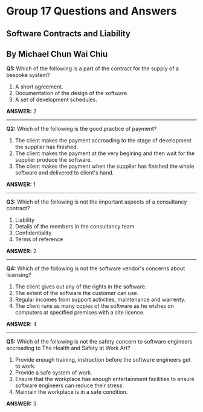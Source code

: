 # Group 17 Questions and Answers

## Software Contracts and Liability
## By Michael Chun Wai Chiu

**Q1:** Which of the following is a part of the contract for the supply of a bespoke system?

1. A short agreement.
2. Documentation of the design of the software.
3. A set of development schedules.

**ANSWER:** 2

---

**Q2:** Which of the following is the good practice of payment?

1. The client makes the payment accroading to the stage of development the supplier has finished.
2. The client makes the payment at the very begining and then wait for the supplier produce the software.
3. The client makes the payment when the supplier has finished the whole software and delivered to client's hand.

**ANSWER:** 1

---

**Q3:** Which of the following is not the important aspects of a consultancy contract?

1. Liability
2. Details of the members in the consultancy team
3. Confidentiality
4. Terms of reference

**ANSWER:** 2

---

**Q4:** Which of the following is not the software vendor's concerns about licensing?

1. The client gives out any of the rights in the software.
2. The extent of the software the customer can use.
3. Regular incomes from support activities, maintenance and warrenty.
4. The client runs as many copies of the software as he wishes on computers at specified premises with a site licence.

**ANSWER:** 4

---

**Q5:** Which of the following is not the safety concern to software engineers accroading to The Health and Safety at Work Art?

1. Provide enough training, instruction before the software engineers get to work.
2. Provide a safe system of work.
3. Ensure that the workplace has enough entertainment facilities to ensure software engineers can reduce their stress.
4. Maintain the workplace is in a safe condition.

**ANSWER:** 3

